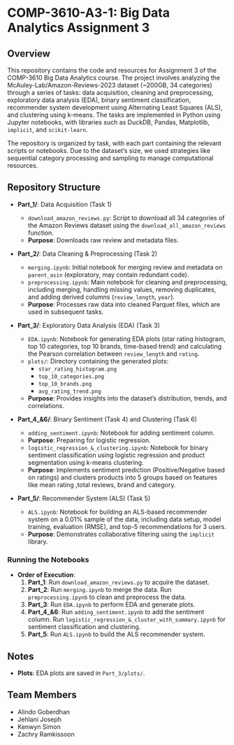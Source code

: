 # COMP-3610-A3-1: Big Data Analytics Assignment 3

## Overview

This repository contains the code and resources for Assignment 3 of the COMP-3610 Big Data Analytics course. The project involves analyzing the McAuley-Lab/Amazon-Reviews-2023 dataset (~200GB, 34 categories) through a series of tasks: data acquisition, cleaning and preprocessing, exploratory data analysis (EDA), binary sentiment classification, recommender system development using Alternating Least Squares (ALS), and clustering using k-means. The tasks are implemented in Python using Jupyter notebooks, with libraries such as DuckDB, Pandas, Matplotlib, `implicit`, and `scikit-learn`.

The repository is organized by task, with each part containing the relevant scripts or notebooks. Due to the dataset’s size, we used strategies like sequential category processing and sampling to manage computational resources. 

## Repository Structure

- **Part_1/**: Data Acquisition (Task 1)
  - `download_amazon_reviews.py`: Script to download all 34 categories of the Amazon Reviews dataset using the `download_all_amazon_reviews` function.
  - **Purpose**: Downloads raw review and metadata files.

- **Part_2/**: Data Cleaning & Preprocessing (Task 2)
  - `merging.ipynb`: Initial notebook for merging review and metadata on `parent_asin` (exploratory, may contain redundant code).
  - `preprocessing.ipynb`: Main notebook for cleaning and preprocessing, including merging, handling missing values, removing duplicates, and adding derived columns (`review_length`, `year`).
  - **Purpose**: Processes raw data into cleaned Parquet files, which are used in subsequent tasks.

- **Part_3/**: Exploratory Data Analysis (EDA) (Task 3)
  - `EDA.ipynb`: Notebook for generating EDA plots (star rating histogram, top 10 categories, top 10 brands, time-based trend) and calculating the Pearson correlation between `review_length` and `rating`.
  - `plots/`: Directory containing the generated plots:
    - `star_rating_histogram.png`
    - `top_10_categories.png`
    - `top_10_brands.png`
    - `avg_rating_trend.png`
  - **Purpose**: Provides insights into the dataset’s distribution, trends, and correlations.

- **Part_4_&6/**: Binary Sentiment (Task 4) and Clustering (Task 6)
  - `adding_sentiment.ipynb`: Notebook for adding sentiment column.
  - **Purpose**: Preparing for logistic regression.
  - `logistic_regression_&_clustering.ipynb`: Notebook for binary sentiment classification using logistic regression and product segmentation using k-means clustering.
  - **Purpose**: Implements sentiment prediction (Positive/Negative based on ratings) and clusters products into 5 groups based on features like mean rating ,total reviews, brand and category.

- **Part_5/**: Recommender System (ALS) (Task 5)
  - `ALS.ipynb`: Notebook for building an ALS-based recommender system on a 0.01% sample of the data, including data setup, model training, evaluation (RMSE), and top-5 recommendations for 3 users.
  - **Purpose**: Demonstrates collaborative filtering using the `implicit` library.

### Running the Notebooks
- **Order of Execution**:
  1. **Part_1**: Run `download_amazon_reviews.py` to acquire the dataset.
  2. **Part_2**: Run `merging.ipynb` to merge the data. Run `preprocessing.ipynb` to clean and preprocess the data.
  3. **Part_3**: Run `EDA.ipynb` to perform EDA and generate plots.
  4. **Part_4_&6**: Run `adding_sentiment.ipynb` to add the sentiment column. Run `logistic_regression_&_cluster_with_summary.ipynb` for sentiment classification and clustering.
  5. **Part_5**: Run `ALS.ipynb` to build the ALS recommender system.

## Notes
- **Plots**: EDA plots are saved in `Part_3/plots/`.

## Team Members
- Alindo Goberdhan
- Jehlani Joseph
- Kenwyn Simon
- Zachry Ramkissoon